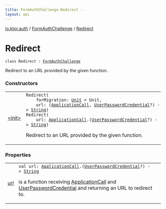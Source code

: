 ```yaml
---
title: FormAuthChallenge.Redirect - 
layout: api
---
```


<div class='api-docs-breadcrumbs'><a href="../../index.html">io.ktor.auth</a> / <a href="../index.html">FormAuthChallenge</a> / <a href="./index.html">Redirect</a></div>

# Redirect

<div class="signature"><code><span class="keyword">class </span><span class="identifier">Redirect</span>&nbsp;<span class="symbol">:</span>&nbsp;<a href="../index.html"><span class="identifier">FormAuthChallenge</span></a></code></div>

Redirect to an URL provided by the given function.

### Constructors

<table class="api-docs-table">
<tbody>
<tr>
<td markdown="1">

<a href="-init-.html">&lt;init&gt;</a>


</td>
<td markdown="1">
<div class="signature"><code><span class="identifier">Redirect</span><span class="symbol">(</span><br/>&nbsp;&nbsp;&nbsp;&nbsp;<span class="parameterName" id="io.ktor.auth.FormAuthChallenge.Redirect$<init>(kotlin.Unit, kotlin.Function2((io.ktor.application.ApplicationCall, io.ktor.auth.UserPasswordCredential, kotlin.String)))/forMigration">forMigration</span><span class="symbol">:</span>&nbsp;<a href="https://kotlinlang.org/api/latest/jvm/stdlib/kotlin/-unit/index.html"><span class="identifier">Unit</span></a>&nbsp;<span class="symbol">=</span>&nbsp;Unit<span class="symbol">, </span><br/>&nbsp;&nbsp;&nbsp;&nbsp;<span class="parameterName" id="io.ktor.auth.FormAuthChallenge.Redirect$<init>(kotlin.Unit, kotlin.Function2((io.ktor.application.ApplicationCall, io.ktor.auth.UserPasswordCredential, kotlin.String)))/url">url</span><span class="symbol">:</span>&nbsp;<span class="symbol">(</span><a href="../../../io.ktor.application/-application-call/index.html"><span class="identifier">ApplicationCall</span></a><span class="symbol">,</span>&nbsp;<a href="../../-user-password-credential/index.html"><span class="identifier">UserPasswordCredential</span></a><span class="symbol">?</span><span class="symbol">)</span>&nbsp;<span class="symbol">-&gt;</span>&nbsp;<a href="https://kotlinlang.org/api/latest/jvm/stdlib/kotlin/-string/index.html"><span class="identifier">String</span></a><span class="symbol">)</span></code></div>
<div class="signature"><code><span class="identifier">Redirect</span><span class="symbol">(</span><br/>&nbsp;&nbsp;&nbsp;&nbsp;<span class="parameterName" id="io.ktor.auth.FormAuthChallenge.Redirect$<init>(kotlin.Function2((io.ktor.application.ApplicationCall, io.ktor.auth.UserPasswordCredential, kotlin.String)))/url">url</span><span class="symbol">:</span>&nbsp;<a href="../../../io.ktor.application/-application-call/index.html"><span class="identifier">ApplicationCall</span></a><span class="symbol">.</span><span class="symbol">(</span><a href="../../-user-password-credential/index.html"><span class="identifier">UserPasswordCredential</span></a><span class="symbol">?</span><span class="symbol">)</span>&nbsp;<span class="symbol">-&gt;</span>&nbsp;<a href="https://kotlinlang.org/api/latest/jvm/stdlib/kotlin/-string/index.html"><span class="identifier">String</span></a><span class="symbol">)</span></code></div>

Redirect to an URL provided by the given function.


</td>
</tr>
</tbody>
</table>

### Properties

<table class="api-docs-table">
<tbody>
<tr>
<td markdown="1">

<a href="url.html">url</a>


</td>
<td markdown="1">
<div class="signature"><code><span class="keyword">val </span><span class="identifier">url</span><span class="symbol">: </span><a href="../../../io.ktor.application/-application-call/index.html"><span class="identifier">ApplicationCall</span></a><span class="symbol">.</span><span class="symbol">(</span><a href="../../-user-password-credential/index.html"><span class="identifier">UserPasswordCredential</span></a><span class="symbol">?</span><span class="symbol">)</span>&nbsp;<span class="symbol">-&gt;</span>&nbsp;<a href="https://kotlinlang.org/api/latest/jvm/stdlib/kotlin/-string/index.html"><span class="identifier">String</span></a></code></div>

is a function receiving <a href="../../../io.ktor.application/-application-call/index.html">ApplicationCall</a> and <a href="../../-user-password-credential/index.html">UserPasswordCredential</a> and returning an URL to redirect to.


</td>
</tr>
</tbody>
</table>
